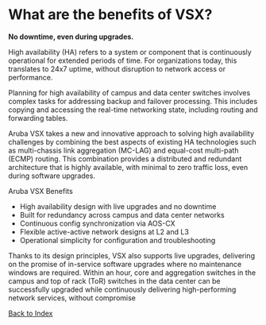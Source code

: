 # What are the benefits of VSX?

**No downtime, even during upgrades.**

High availability (HA) refers to a system or component that is continuously operational for extended periods of time. For organizations today, this translates to 24x7 uptime, without disruption to network access or performance.

Planning for high availability of campus and data center switches involves complex tasks for addressing backup and failover processing. This includes copying and accessing the real-time networking state, including routing and forwarding tables. 

Aruba VSX takes a new and innovative approach to solving high availability challenges by combining the best aspects of existing HA technologies such as multi-chassis link aggregation (MC-LAG) and equal-cost multi-path (ECMP) routing. This combination provides a distributed and redundant architecture that is highly available, with minimal to zero traffic loss, even during software upgrades.

Aruba VSX Benefits

* High availability design with live upgrades and no downtime
* Built for redundancy across campus and data center networks 
* Continuous config synchronization via AOS-CX
* Flexible active-active network designs at L2 and L3
* Operational simplicity for configuration and troubleshooting

Thanks to its design principles, VSX also supports live  upgrades, delivering on the promise of in-service software upgrades where no maintenance windows are required. Within an hour, core and aggregation switches in the campus and top of rack (ToR) switches in the data center can be successfully upgraded while continuously delivering high-performing network services, without compromise

[Back to Index](#index)
